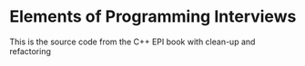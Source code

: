# Elements of Programming Interviews
This is the source code from the C++ EPI book with clean-up and refactoring